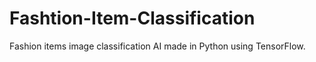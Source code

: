 # Fashtion-Item-Classification
Fashion items image classification AI made in Python using TensorFlow. 
